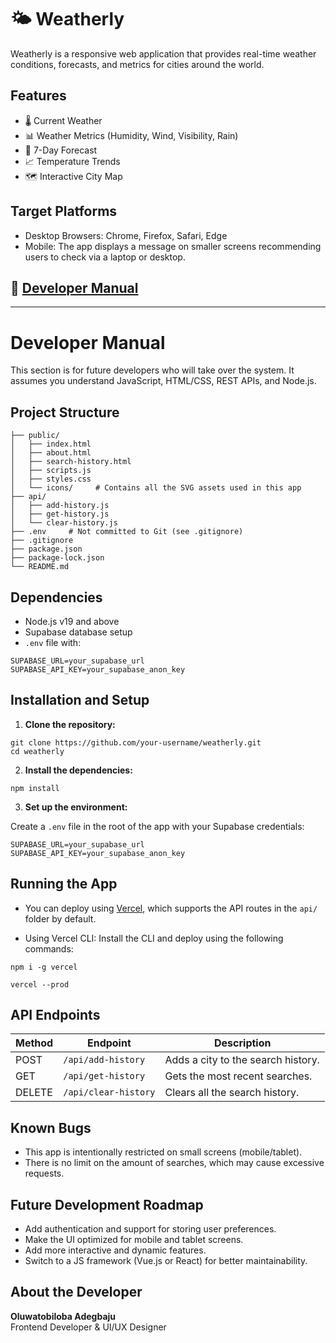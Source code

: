 # 🌤️ Weatherly

Weatherly is a responsive web application that provides real-time weather conditions, forecasts, and metrics for cities around the world.

## Features

- 🌡️ Current Weather
- 📊 Weather Metrics (Humidity, Wind, Visibility, Rain)
- 📅 7-Day Forecast
- 📈 Temperature Trends
- 🗺️ Interactive City Map

## Target Platforms

- Desktop Browsers: Chrome, Firefox, Safari, Edge
- Mobile: The app displays a message on smaller screens recommending users to check via a laptop or desktop.

## 📄 [Developer Manual](#developer-manual)

---

# Developer Manual

This section is for future developers who will take over the system. It assumes you understand JavaScript, HTML/CSS, REST APIs, and Node.js.

## Project Structure

```
├── public/
│   ├── index.html
│   ├── about.html
│   ├── search-history.html
│   ├── scripts.js
│   ├── styles.css
│   └── icons/     # Contains all the SVG assets used in this app
├── api/
│   ├── add-history.js
│   ├── get-history.js
│   └── clear-history.js
├── .env     # Not committed to Git (see .gitignore)
├── .gitignore
├── package.json
├── package-lock.json
└── README.md
```

## Dependencies

- Node.js v19 and above
- Supabase database setup
- `.env` file with:

```
SUPABASE_URL=your_supabase_url
SUPABASE_API_KEY=your_supabase_anon_key
```

## Installation and Setup

1. **Clone the repository:**

```
git clone https://github.com/your-username/weatherly.git
cd weatherly
```

2. **Install the dependencies:**

```
npm install
```

3. **Set up the environment:**

Create a `.env` file in the root of the app with your Supabase credentials:

```
SUPABASE_URL=your_supabase_url
SUPABASE_API_KEY=your_supabase_anon_key
```

## Running the App

- You can deploy using [Vercel](https://vercel.com), which supports the API routes in the `api/` folder by default.

- Using Vercel CLI: Install the CLI and deploy using the following commands:

```
npm i -g vercel
```

```
vercel --prod
```

## API Endpoints

| Method | Endpoint             | Description                        |
| ------ | -------------------- | ---------------------------------- |
| POST   | `/api/add-history`   | Adds a city to the search history. |
| GET    | `/api/get-history`   | Gets the most recent searches.     |
| DELETE | `/api/clear-history` | Clears all the search history.     |

## Known Bugs

- This app is intentionally restricted on small screens (mobile/tablet).
- There is no limit on the amount of searches, which may cause excessive requests.

## Future Development Roadmap

- Add authentication and support for storing user preferences.
- Make the UI optimized for mobile and tablet screens.
- Add more interactive and dynamic features.
- Switch to a JS framework (Vue.js or React) for better maintainability.

## About the Developer

**Oluwatobiloba Adegbaju**  
Frontend Developer & UI/UX Designer
